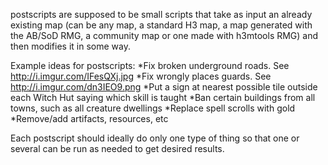 postscripts are supposed to be small scripts that take as input an already existing
map (can be any map, a standard H3 map, a map generated with the AB/SoD RMG, 
a community map or one made with h3mtools RMG) and then modifies it in some way.

Example ideas for postscripts:
*Fix broken underground roads. See http://i.imgur.com/IFesQXj.jpg
*Fix wrongly places guards. See http://i.imgur.com/dn3IEO9.png
*Put a sign at nearest possible tile outside each Witch Hut saying which skill is taught
*Ban certain buildings from all towns, such as all creature dwellings
*Replace spell scrolls with gold
*Remove/add artifacts, resources, etc

Each postscript should ideally do only one type of thing so that one or several can be
run as needed to get desired results.